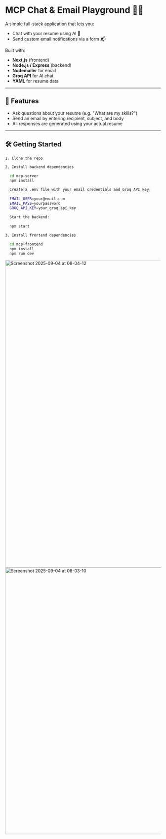 # MCP Chat & Email Playground 🧠📨

A simple full-stack application that lets you:
- Chat with your resume using AI 🤖
- Send custom email notifications via a form 📬

Built with:
- **Next.js** (frontend)
- **Node.js / Express** (backend)
- **Nodemailer** for email
- **Groq API** for AI chat
- **YAML** for resume data

---

## 🚀 Features

- Ask questions about your resume (e.g. "What are my skills?")
- Send an email by entering recipient, subject, and body
- All responses are generated using your actual resume

---


## 🛠️ Getting Started

```bash
1. Clone the repo

2. Install backend dependencies

  cd mcp-server
  npm install

  Create a .env file with your email credentials and Groq API key:
  
  EMAIL_USER=your@email.com
  EMAIL_PASS=yourpassword
  GROQ_API_KEY=your_groq_api_key
  
  Start the backend:
  
  npm start

3. Install frontend dependencies

  cd mcp-frontend
  npm install
  npm run dev
```
<img width="1553" height="995" alt="Screenshot 2025-09-04 at 08-04-12 " src="https://github.com/user-attachments/assets/2f824f64-4049-41e6-8989-2423d226e8cc" />
<img width="1161" height="863" alt="Screenshot 2025-09-04 at 08-03-10 " src="https://github.com/user-attachments/assets/923c5702-77cb-405e-acf3-f81b8e142811" />

